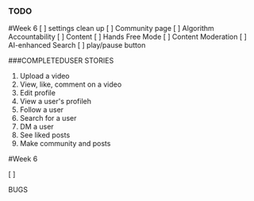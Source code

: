 ### TODO

#Week 6
[ ] settings clean up
[ ] Community page
[ ] Algorithm Accountability
[ ] Content
[ ] Hands Free Mode
[ ] Content Moderation
[ ] AI-enhanced Search
[ ] play/pause button


###COMPLETEDUSER STORIES
1.  Upload a video 
2.  View, like, comment on a video
3.  Edit profile 
4.  View a user's profileh
5.  Follow a user
6.  Search for a user
7.  DM a user
8.  See liked posts
9.  Make community 
and posts





















#Week 6

[ ] 






BUGS
